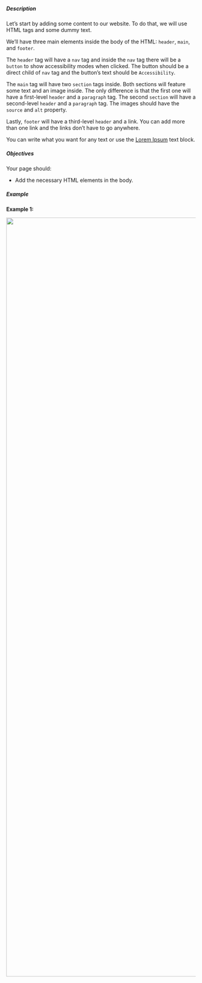 <div class="step-text">
<p></p><h5 id="description">Description</h5><p>Let’s start by adding some content to our website. To do that, we will use HTML tags and some dummy text. </p><p>We’ll have three main elements inside the body of the HTML: <code class="java">header</code>, <code class="java">main</code>, and <code class="java">footer</code>. </p><p>The <code class="java">header</code> tag will have a <code class="java">nav</code> tag  and inside the <code class="java">nav</code> tag there will be a <code class="java">button</code> to show accessibility modes when clicked. The button should be a direct child of <code class="java">nav</code> tag and the button’s text should be <code class="java">Accessibility</code>.</p><p>The <code class="java">main</code> tag will have two <code class="java">section</code> tags inside. Both sections will feature some text and an image inside. The only difference is that the first one will have a first-level <code class="java">header</code> and a <code class="java">paragraph</code> tag. The second <code class="java">section</code> will have a second-level <code class="java">header</code> and a <code class="java">paragraph</code> tag. The images should have the <code class="java">source</code> and <code class="java">alt</code> property.</p><p>Lastly, <code class="java">footer</code> will have a third-level <code class="java">header</code> and a link. You can add more than one link and the links don’t have to go anywhere.</p><p>You can write what you want for any text or use the <a href="https://loremipsum.io/" rel="noopener noreferrer nofollow" target="_blank">Lorem Ipsum</a> text block.</p><h5 id="objectives">Objectives</h5><p>Your page should:</p><ul><li><p>Add the necessary HTML elements in the body.</p></li></ul><h5 id="example">Example</h5><p><strong>Example 1:</strong></p><p><picture><source media="(max-width: 480px)" srcset="https://ucarecdn.com/63f3f090-2b81-4d17-a5d3-1444cd55a880/-/stretch/off/-/resize/480x/-/format/webp/ 1x,https://ucarecdn.com/63f3f090-2b81-4d17-a5d3-1444cd55a880/-/stretch/off/-/resize/960x/-/format/webp/ 2x,https://ucarecdn.com/63f3f090-2b81-4d17-a5d3-1444cd55a880/-/stretch/off/-/resize/1440x/-/format/webp/ 3x" type="image/webp"/><source media="(max-width: 800px)" srcset="https://ucarecdn.com/63f3f090-2b81-4d17-a5d3-1444cd55a880/-/stretch/off/-/resize/800x/-/format/webp/ 1x,https://ucarecdn.com/63f3f090-2b81-4d17-a5d3-1444cd55a880/-/stretch/off/-/resize/1600x/-/format/webp/ 2x,https://ucarecdn.com/63f3f090-2b81-4d17-a5d3-1444cd55a880/-/stretch/off/-/resize/2400x/-/format/webp/ 3x" type="image/webp"/><source srcset="https://ucarecdn.com/63f3f090-2b81-4d17-a5d3-1444cd55a880/-/stretch/off/-/resize/1100x/-/format/webp/ 1x,https://ucarecdn.com/63f3f090-2b81-4d17-a5d3-1444cd55a880/-/stretch/off/-/resize/2200x/-/format/webp/ 2x,https://ucarecdn.com/63f3f090-2b81-4d17-a5d3-1444cd55a880/-/stretch/off/-/resize/3000x/-/format/webp/ 3x" type="image/webp"/><img alt="" height="2016" src="https://ucarecdn.com/63f3f090-2b81-4d17-a5d3-1444cd55a880/" width="1712"/></picture></p>
</div>